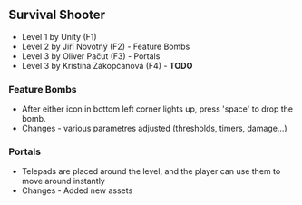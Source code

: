 ## Survival Shooter

  * Level 1 by Unity (F1)
  * Level 2 by Jiří Novotný (F2) - Feature Bombs
  * Level 3 by Oliver Pačut (F3) - Portals
  * Level 3 by Kristína Zákopčanová (F4) - **TODO**

### Feature Bombs
  * After either icon in bottom left corner lights up, press 'space' to drop the bomb.
  * Changes - various parametres adjusted (thresholds, timers, damage...)

### Portals
  * Telepads are placed around the level, and the player can use them to move around instantly
  * Changes - Added new assets
